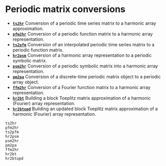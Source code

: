 # Periodic matrix conversions

* **[`ts2hr`](@ref)**   Conversion of  a periodic time series matrix to a harmonic array approximation.
* **[`pfm2hr`](@ref)**  Conversion of  a periodic function matrix to a harmonic array representation. 
* **[`ts2pfm`](@ref)**  Conversion of  an interpolated periodic time series matrix to a periodic function matrix.
* **[`hr2psm`](@ref)**  Conversion of  a harmonic array representation to a periodic symbolic matrix.
* **[`psm2hr`](@ref)**  Conversion of  a periodic symbolic matrix into a harmonic array representation.
* **[`pm2pa`](@ref)**   Conversion of  a discrete-time periodic matrix object to a periodic array object.
* **[`ffm2hr`](@ref)**  Conversion of  a Fourier function matrix to a harmonic array representation. 
* **[`hr2bt`](@ref)**   Building a block Toeplitz matrix approximation of a harmonic (Fourier) array representation. 
* **[`hr2btupd`](@ref)**  Building an updated block Toeplitz matrix approximation of a harmonic (Fourier) array representation. 


```@docs
ts2hr
pfm2hr
ts2pfm
hr2psm
psm2hr
pm2pa
ffm2hr
hr2bt
hr2btupd
```
